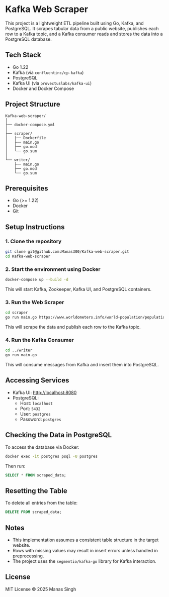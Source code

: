 # Kafka Web Scraper

This project is a lightweight ETL pipeline built using Go, Kafka, and PostgreSQL. It scrapes tabular data from a public website, publishes each row to a Kafka topic, and a Kafka consumer reads and stores the data into a PostgreSQL database.

## Tech Stack

- Go 1.22
- Kafka (via `confluentinc/cp-kafka`)
- PostgreSQL
- Kafka UI (via `provectuslabs/kafka-ui`)
- Docker and Docker Compose

## Project Structure

```
Kafka-web-scraper/
│
├── docker-compose.yml
│
├── scraper/
│   ├── Dockerfile
│   ├── main.go
│   ├── go.mod
│   └── go.sum
│
└── writer/
    ├── main.go
    ├── go.mod
    └── go.sum
```

## Prerequisites

- Go (>= 1.22)
- Docker
- Git

## Setup Instructions

### 1. Clone the repository

```bash
git clone git@github.com:Manas300/Kafka-web-scraper.git
cd Kafka-web-scraper
```

### 2. Start the environment using Docker

```bash
docker-compose up --build -d
```

This will start Kafka, Zookeeper, Kafka UI, and PostgreSQL containers.

### 3. Run the Web Scraper

```bash
cd scraper
go run main.go https://www.worldometers.info/world-population/population-by-country/
```

This will scrape the data and publish each row to the Kafka topic.

### 4. Run the Kafka Consumer

```bash
cd ../writer
go run main.go
```

This will consume messages from Kafka and insert them into PostgreSQL.

## Accessing Services

- Kafka UI: [http://localhost:8080](http://localhost:8080)
- PostgreSQL:
  - Host: `localhost`
  - Port: `5432`
  - User: `postgres`
  - Password: `postgres`

## Checking the Data in PostgreSQL

To access the database via Docker:

```bash
docker exec -it postgres psql -U postgres
```

Then run:

```sql
SELECT * FROM scraped_data;
```

## Resetting the Table

To delete all entries from the table:

```sql
DELETE FROM scraped_data;
```

## Notes

- This implementation assumes a consistent table structure in the target website.
- Rows with missing values may result in insert errors unless handled in preprocessing.
- The project uses the `segmentio/kafka-go` library for Kafka interaction.

## License

MIT License © 2025 Manas Singh
